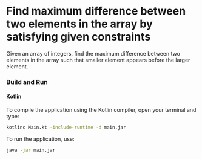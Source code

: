 # Find maximum difference between two elements in the array by satisfying given constraints

Given an array of integers, find the maximum difference between two elements in the array such that smaller element appears before the larger element.

### Build and Run

#### Kotlin

To compile the application using the Kotlin compiler, open your terminal and type:
```bash
kotlinc Main.kt -include-runtime -d main.jar
```

To run the application, use:
```bash
java -jar main.jar
```
